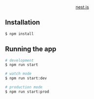 <p align="center">
  <a href="http://nestjs.com/" target="blank">nest.js</a>
</p>
 

## Installation

```bash
$ npm install
```

## Running the app

```bash
# development
$ npm run start

# watch mode
$ npm run start:dev

# production mode
$ npm run start:prod
```

 